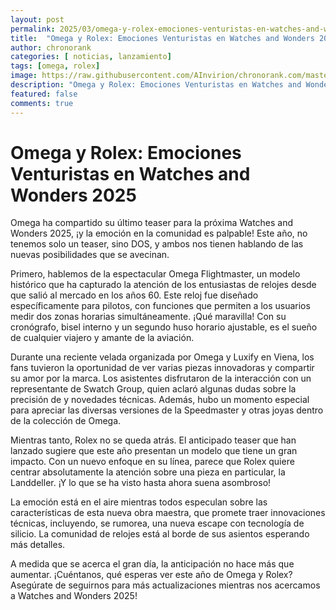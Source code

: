 ```yaml
---
layout: post
permalink: 2025/03/omega-y-rolex-emociones-venturistas-en-watches-and-wonders-2025
title:  "Omega y Rolex: Emociones Venturistas en Watches and Wonders 2025"
author: chronorank
categories: [ noticias, lanzamiento]
tags: [omega, rolex]
image: https://raw.githubusercontent.com/AInvirion/chronorank.com/master/images/posts/20250331080112.png
description: "Omega y Rolex: Emociones Venturistas en Watches and Wonders 2025"
featured: false
comments: true
---
```

# Omega y Rolex: Emociones Venturistas en Watches and Wonders 2025

Omega ha compartido su último teaser para la próxima 
Watches and Wonders 2025, ¡y la emoción en la comunidad es palpable! Este año, no tenemos solo un teaser, sino DOS, y ambos nos tienen hablando de las nuevas posibilidades que se avecinan.

Primero, hablemos de la espectacular Omega Flightmaster, un modelo histórico que ha capturado la atención de los entusiastas de relojes desde que salió al mercado en los años 60. Este reloj fue diseñado específicamente para pilotos, con funciones que permiten a los usuarios medir dos zonas horarias simultáneamente. ¡Qué maravilla! Con su cronógrafo, bisel interno y un segundo huso horario ajustable, es el sueño de cualquier viajero y amante de la aviación.

Durante una reciente velada organizada por Omega y Luxify en Viena, los fans tuvieron la oportunidad de ver varias piezas innovadoras y compartir su amor por la marca. Los asistentes disfrutaron de la interacción con un representante de Swatch Group, quien aclaró algunas dudas sobre la precisión de y novedades técnicas. Además, hubo un momento especial para apreciar las diversas versiones de la Speedmaster y otras joyas dentro de la colección de Omega.

Mientras tanto, Rolex no se queda atrás. El anticipado teaser que han lanzado sugiere que este año presentan un modelo que tiene un gran impacto. Con un nuevo enfoque en su línea, parece que Rolex quiere centrar absolutamente la atención sobre una pieza en particular, la Landdeller. ¡Y lo que se ha visto hasta ahora suena asombroso!

La emoción está en el aire mientras todos especulan sobre las características de esta nueva obra maestra, que promete traer innovaciones técnicas, incluyendo, se rumorea, una nueva escape con tecnología de silicio. La comunidad de relojes está al borde de sus asientos esperando más detalles.

A medida que se acerca el gran día, la anticipación no hace más que aumentar. ¡Cuéntanos, qué esperas ver este año de Omega y Rolex? Asegúrate de seguirnos para más actualizaciones mientras nos acercamos a Watches and Wonders 2025!